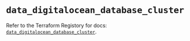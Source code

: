 # `data_digitalocean_database_cluster`

Refer to the Terraform Registory for docs: [`data_digitalocean_database_cluster`](https://registry.terraform.io/providers/digitalocean/digitalocean/2.28.1/docs/data-sources/database_cluster).
